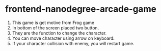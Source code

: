 frontend-nanodegree-arcade-game
===============================

1. This game is get motive from Frog game
2. In bottom of the screen placed two button.
3. They are the function to change the character.
4. You can move character using arrow on keyboard.
5. If your character collision with enemy, you will restart game.